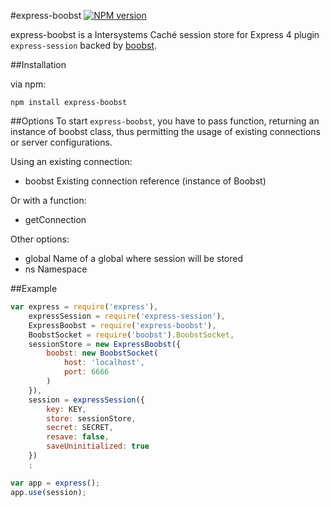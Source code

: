 #express-boobst
[![NPM version](https://badge.fury.io/js/express-boobst.png)](http://badge.fury.io/js/express-boobst)

express-boobst is a Intersystems Caché session store for Express 4 plugin `express-session` backed by [boobst](https://github.com/agsh/boobst).

##Installation

via npm:

```
npm install express-boobst
```

##Options
To start ```express-boobst```, you have to pass function, returning an instance of boobst class, thus permitting the
usage of existing connections or server configurations.

Using an existing connection:
+ boobst Existing connection reference (instance of Boobst)

Or with a function:
+ getConnection

Other options:
+ global Name of a global where session will be stored
+ ns Namespace

##Example

``` Javascript
var express = require('express'),
	expressSession = require('express-session'),
    ExpressBoobst = require('express-boobst'),
    BoobstSocket = require('boobst').BoobstSocket,
    sessionStore = new ExpressBoobst({
    	boobst: new BoobstSocket(
            host: 'localhost',
            port: 6666
    	)
    }),
    session = expressSession({
        key: KEY,
        store: sessionStore,
        secret: SECRET,
        resave: false,
        saveUninitialized: true
    })
    ;

var app = express();
app.use(session);
```

